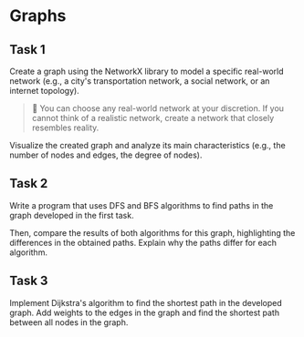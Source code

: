 # Graphs

## Task 1

Create a graph using the NetworkX library to model a specific real-world network (e.g., a city's transportation network, a social network, or an internet topology).

> 📖 You can choose any real-world network at your discretion. If you cannot think of a realistic network, create a network that closely resembles reality.

Visualize the created graph and analyze its main characteristics (e.g., the number of nodes and edges, the degree of nodes).

## Task 2

Write a program that uses DFS and BFS algorithms to find paths in the graph developed in the first task.

Then, compare the results of both algorithms for this graph, highlighting the differences in the obtained paths. Explain why the paths differ for each algorithm.

## Task 3

Implement Dijkstra's algorithm to find the shortest path in the developed graph. Add weights to the edges in the graph and find the shortest path between all nodes in the graph.
